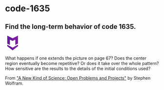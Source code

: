 # code-1635
## Find the long-term behavior of code 1635.

![alt text](https://github.com/adam-p/markdown-here/raw/master/src/common/images/icon48.png "Code 1635")

What happens if one extends the picture on page 67? Does the center region eventually become repetitive? Or does
it take over the whole pattern? How sensitive are the results to the details of the initial conditions used?

From ["A New Kind of Science: Open Problems and Projects"](https://www.wolframscience.com/openproblems/NKSOpenProblems.pdf)
by Stephen Wolfram.

